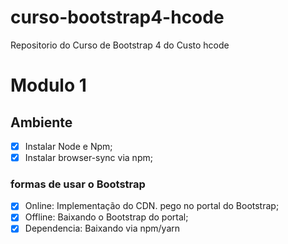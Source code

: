 # curso-bootstrap4-hcode
Repositorio do Curso de Bootstrap 4 do Custo hcode

# Modulo 1
## Ambiente
-[x] Instalar Node e Npm;
-[x] Instalar browser-sync via npm;
### formas de usar o Bootstrap
-[x] Online: Implementação do CDN. pego no portal do Bootstrap;
-[x] Offline: Baixando o Bootstrap do portal;
-[x] Dependencia: Baixando via npm/yarn
